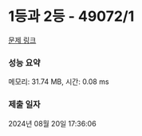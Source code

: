 # 1등과 2등 - 49072/1 

[문제 링크](https://level.goorm.io/exam/49072/1%EB%93%B1%EA%B3%BC-2%EB%93%B1/quiz/1) 

### 성능 요약

메모리: 31.74 MB, 시간: 0.08 ms

### 제출 일자

2024년 08월 20일 17:36:06

